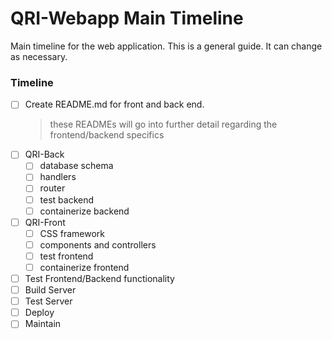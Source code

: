 # QRI-Webapp Main Timeline

Main timeline for the web application. This is a general guide. It can change as necessary. 

### Timeline

- [ ] Create README.md for front and back end.
  > these READMEs will go into further detail regarding the frontend/backend specifics
- [ ] QRI-Back
  - [ ] database schema
  - [ ] handlers
  - [ ] router
  - [ ] test backend
  - [ ] containerize backend
- [ ] QRI-Front
  - [ ] CSS framework
  - [ ] components and controllers
  - [ ] test frontend
  - [ ] containerize frontend
- [ ] Test Frontend/Backend functionality
- [ ] Build Server
- [ ] Test Server
- [ ] Deploy
- [ ] Maintain
